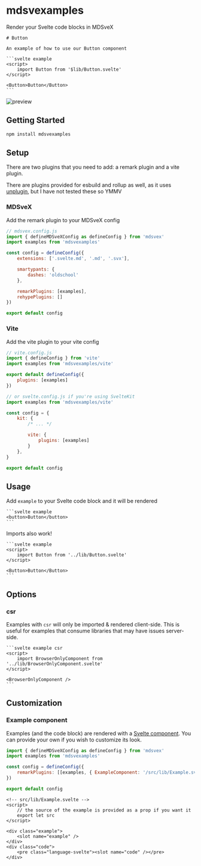 # mdsvexamples

Render your Svelte code blocks in MDSveX

````
# Button

An example of how to use our Button component

```svelte example
<script>
    import Button from '$lib/Button.svelte'
</script>

<Button>Button</Button>
```
````

![preview](https://i.imgur.com/i1O2uot.png)

## Getting Started

```bash
npm install mdsvexamples
```

## Setup

There are two plugins that you need to add: a remark plugin and a vite plugin.

There are plugins provided for esbuild and rollup as well, as it uses [unplugin](https://github.com/unjs/unplugin), but I have not tested these so YMMV

### MDSveX

Add the remark plugin to your MDSveX config

```js
// mdsvex.config.js
import { defineMDSveXConfig as defineConfig } from 'mdsvex'
import examples from 'mdsvexamples'

const config = defineConfig({
	extensions: ['.svelte.md', '.md', '.svx'],

	smartypants: {
		dashes: 'oldschool'
	},

	remarkPlugins: [examples],
	rehypePlugins: []
})

export default config
```

### Vite

Add the vite plugin to your vite config

```js
// vite.config.js
import { defineConfig } from 'vite'
import examples from 'mdsvexamples/vite'

export default defineConfig({
	plugins: [examples]
})

// or svelte.config.js if you're using SvelteKit
import examples from 'mdsvexamples/vite'

const config = {
	kit: {
		/* ... */

		vite: {
			plugins: [examples]
		}
	},
}

export default config

```

## Usage

Add `example` to your Svelte code block and it will be rendered

````
```svelte example
<button>Button</button>
```
````

Imports also work!

````
```svelte example
<script>
	import Button from '../lib/Button.svelte'
</script>

<Button>Button</Button>
```
````

## Options

### csr

Examples with `csr` will only be imported & rendered client-side. This is useful for examples that consume
libraries that may have issues server-side.

````
```svelte example csr
<script>
	import BrowserOnlyComponent from '../lib/BrowserOnlyComponent.svelte'
</script>

<BrowserOnlyComponent />
```
````

## Customization

### Example component

Examples (and the code block) are rendered with a [Svelte component](./src/lib/Example.svelte). You can provide your own if you wish to customize its look.

```js
import { defineMDSveXConfig as defineConfig } from 'mdsvex'
import examples from 'mdsvexamples'

const config = defineConfig({
	remarkPlugins: [[examples, { ExampleComponent: '/src/lib/Example.svelte' }]]
})

export default config
```

```svelte
<!-- src/lib/Example.svelte -->
<script>
	// the source of the example is provided as a prop if you want it
	export let src
</script>

<div class="example">
	<slot name="example" />
</div>
<div class="code">
	<pre class="language-svelte"><slot name="code" /></pre>
</div>
```
